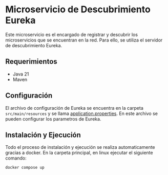 # Microservicio de Descubrimiento Eureka

Este microservicio es el encargado de registrar y descubrir los microservicios que se encuentran en la red. Para ello, se utiliza el servidor de descubrimiento Eureka.

## Requerimientos

- Java 21
- Maven

## Configuración

El archivo de configuración de Eureka se encuentra en la carpeta `src/main/resources` y se llama [application.properties](./src/main/resources/application.properties). En este archivo se pueden configurar los parametros de Eureka.


## Instalación y Ejecución

Todo el proceso de instalación y ejecución se realiza automaticamente gracias a docker. En la carpeta principal, en linux ejecutar el siguiente comando:

```bash
docker compose up
```
